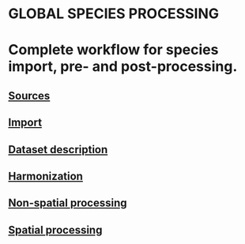 # GLOBAL SPECIES PROCESSING
# Complete workflow for species import, pre- and post-processing.

## [Sources](./sources.md)

## [Import](./import.md)

## [Dataset description](./dataset_description.md)

## [Harmonization](./harmonization.md)

## [Non-spatial processing](./non_spatial_processing.md)

## [Spatial processing](./spatial_processing.md)
